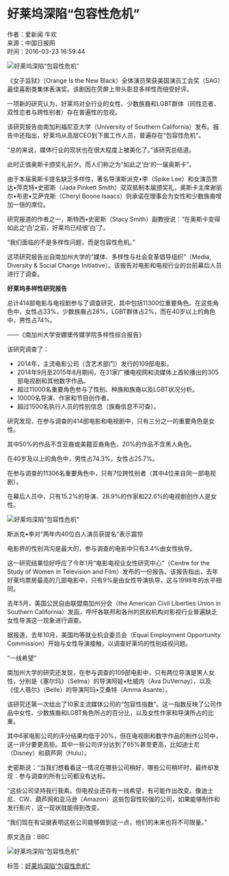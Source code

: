 # 好莱坞深陷“包容性危机”

作者：爱新闻 牛欢  
来源：中国日报网  
时间：2016-03-23 16:59:44  

![好莱坞深陷“包容性危机”](../../img/attachement/jpg/site1/20160323/286ed488c7cc185c9f5804.jpg)

《女子监狱》（Orange Is the New Black）全体演员荣获美国演员工会奖（SAG）最佳喜剧类集体表演奖。该剧因在荧屏上带头彰显多样性而倍受好评。

一项新的研究认为，好莱坞对全行业的女性、少数族裔和LGBT群体（同性恋者、双性恋者与跨性别者）存在普遍性的忽视。

该研究报告由南加利福尼亚大学（University of Southern California）发布。报告中还指出，好莱坞从高层CEO到下属工作人员，普遍存在“包容性危机”。

“总的来说，媒体行业的现状也在很大程度上被美化了。”该研究总结道。

此时正值奥斯卡颁奖礼前夕。而人们称之为“如此之‘白’的一届奥斯卡”。

由于本届奥斯卡提名缺乏多样性，著名导演斯派克•李（Spike Lee）和女演员贾达•萍克特•史密斯（Jada Pinkett Smith）双双抵制本届颁奖礼，奥斯卡主席谢丽尔•布恩•艾萨克斯（Cheryl Boone Isaacs）则承诺在理事会为女性和少数族裔增加一倍的席位。

研究报道的作者之一，斯特西•史密斯（Stacy Smith）副教授说：“在奥斯卡变得如此之‘白’之前，好莱坞已经很‘白’了。

“我们面临的不是多样性问题，而是包容性危机。”

这项研究报告出自南加州大学的“媒体、多样性与社会变革倡导组织”（Media, Diversity & Social Change Initiative）。该报告对电影和电视行业的台前幕后人员进行了调查。

**好莱坞多样性研究报告**

总计414部电影与电视剧参与了调查研究，其中包括11300位重要角色。在这些角色中，女性占33%，少数族裔占28%，LGBT群体占2%，而在40岁以上的角色中，男性占74%。

——《南加州大学安娜堡传媒学院多样性综合报告》

该研究调查了：

- 2014年，主流电影公司（含艺术部门）发行的109部电影。
- 2014年9月至2015年8月期间，在31家广播电视网和流媒体上首轮播出的305部电视剧和其他数字作品。
- 超过11000名重要角色参与了性别、种族和族裔以及LGBT状况分析。
- 10000名导演、作家和节目创作者。
- 超过1500名执行人员的性别信息（族裔信息不可查）。

研究发现，在参与调查的414部电影和电视剧中，只有三分之一的重要角色是女性。

其中50%的作品不含亚裔或美籍亚裔角色，20%的作品不含黑人角色。

在40岁及以上的角色中，男性占74.3%，女性占25.7%。

在参与调查的11306名重要角色中，只有7位跨性别者（其中4位来自同一部电视剧）。

在幕后人员中，只有15.2%的导演、28.9%的作家和22.6%的电视剧创作人是女性。

![好莱坞深陷“包容性危机”](../../img/attachement/jpg/site1/20160323/286ed488c7cc185c9f6c05.jpg)

斯派克•李对“两年内40位白人演员获提名”表示震惊

电影界的性别鸿沟是最大的，参与调查的电影中只有3.4%由女性执导。

这一研究结果恰好呼应了今年1月“电影电视业女性研究中心”（Centre for the Study of Women in Television and Film）发布的一份报告。该报告指出，去年好莱坞票房最高的几部电影中，只有9%是由女性导演执导，这与1998年的水平相同。

去年5月，美国公民自由联盟南加州分会（the American Civil Liberties Union in Southern California）发函，呼吁各联邦和各州的民权机构对影视行业普遍缺乏女性导演这一现象进行调查。

据报道，去年10月，美国均等就业机会委员会（Equal Employment Opportunity Commission）开始与女性导演接触，以调查好莱坞的性别歧视问题。

“一线希望”

南加州大学的研究还发现，在参与调查的109部电影中，只有两位导演是黑人女性，分别是《塞尔玛》（Selma）的导演阿娃•杜威内（Ava DuVernay），以及《佳人蓓尔》（Belle）的导演阿玛•艾桑特（Amma Asante）。

该研究还第一次给出了10家主流媒体公司的“包容性指数”。这一指数反映了公司作品中女性、少数族裔和LGBT角色所占的百分比，以及女性作家和导演所占的比重。

其中6家电影公司的评分结果均低于20%，但在电视剧和数字作品的制作公司中，这一评分要更高些。其中一些公司评分达到了65%甚至更高，比如迪士尼（Disney）和葫芦网（Hulu）。

史密斯说：“当我们想看看这一情况在哪些公司稍好，哪些公司稍坏时，最终却发现：参与调查的所有公司都没有达标。

“这些公司坚持我行我素。但电视业还存有一线希望，有可能作出改变。像迪士尼、CW、葫芦网和亚马逊（Amazon）这些包容性较强的公司，如果能够制作和发行影片，这一现状就能得到改变。

“我们现在有证据表明这些公司能够做到这一点，他们的未来也将不可限量。”

原文选自：BBC

![好莱坞深陷“包容性危机”](../../img/attachement/jpg/site1/20160323/286ed488c7cc185c9f3a03.jpg)

标签：[好莱坞深陷“包容性危机”](http://search.chinadaily.com.cn/searchcn.jsp?searchText=%E5%A5%BD%E8%8E%B1%E5%9D%9E%E6%B7%B1%E9%99%B7%E2%80%9C%E5%8C%85%E5%AE%B9%E6%80%A7%E5%8D%B1%E6%9C%BA%E2%80%9D)
<!-- tcd_original_link https://ent.chinadaily.com.cn/2016-03/23/content_24051865.htm -->
